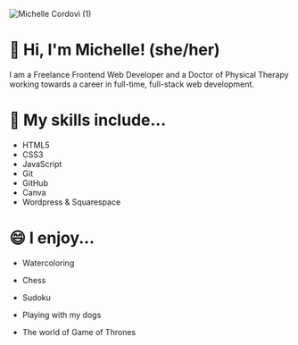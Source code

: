 ![Michelle Cordovi (1)](https://github.com/michellecordovi/michellecordovi/assets/165519977/8d02e80d-053d-4b95-a2eb-6ee4164de266)

# 👋 Hi, I'm Michelle! (she/her)

I am a Freelance Frontend Web Developer and a Doctor of Physical Therapy working towards a career in full-time, full-stack web development. 

# 🌱 My skills include...

- HTML5
- CSS3
- JavaScript
- Git
- GitHub
- Canva
- Wordpress & Squarespace

# 😄 I enjoy...

- Watercoloring
- Chess
- Sudoku
- Playing with my dogs
- The world of Game of Thrones

  <!--

  # ⚡ Here are some important skills I've gained after 6 years as a physical therapist....

  # 👀Here are some projects I've been working on!

michellecordovi/michellecordovi is a ✨ special ✨ repository because its `README.md` (this file) appears on your GitHub profile.
You can click the Preview link to take a look at your changes.
--->
